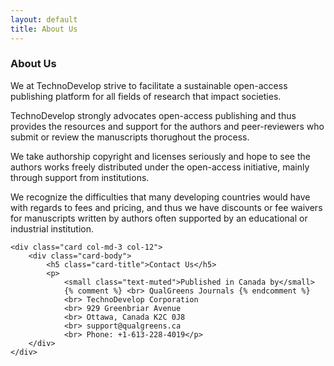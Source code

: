 ```yaml
---
layout: default
title: About Us
---
```

<div class="container">
    <h3 class="display-6">About Us</h3>
    <p>We at TechnoDevelop strive to facilitate a sustainable open-access publishing platform for all fields of research that impact societies.</p>
    <p>TechnoDevelop strongly advocates open-access publishing and thus provides the resources and support for the authors and
        peer-reviewers who submit or review the manuscripts thorughout the process.</p>
    <p>We take authorship copyright and licenses seriously and hope to see the authors works freely distributed under the
        open-access initiative, mainly through support from institutions.</p>
    <p>We recognize the difficulties that many developing countries would have with regards to fees and pricing, and thus we
        have discounts or fee waivers for manuscripts written by authors often supported by an educational or industrial
        institution.</p>

    <div class="card col-md-3 col-12">
        <div class="card-body">
            <h5 class="card-title">Contact Us</h5>
            <p>
                <small class="text-muted">Published in Canada by</small>
                {% comment %} <br> QualGreens Journals {% endcomment %}
                <br> TechnoDevelop Corporation
                <br> 929 Greenbriar Avenue
                <br> Ottawa, Canada K2C 0J8
                <br> support@qualgreens.ca
                <br> Phone: +1-613-228-4019</p>
        </div>
    </div>

</div>